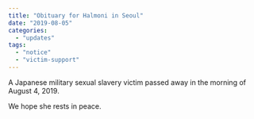```yaml
---
title: "Obituary for Halmoni in Seoul"
date: "2019-08-05"
categories: 
  - "updates"
tags: 
  - "notice"
  - "victim-support"
---
```


A Japanese military sexual slavery victim passed away in the morning of August 4, 2019.

We hope she rests in peace.
